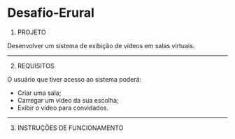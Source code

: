 # Desafio-Erural

1. PROJETO

Desenvolver um sistema de exibição de vídeos em salas virtuais.
_________________________________________________________________________________________________________________________________________________________________________

2. REQUISITOS

O usuário que tiver acesso ao sistema poderá:

- Criar uma sala;
- Carregar um vídeo da sua escolha;
- Exibir o vídeo para convidados.
_________________________________________________________________________________________________________________________________________________________________________

3. INSTRUÇÕES DE FUNCIONAMENTO
